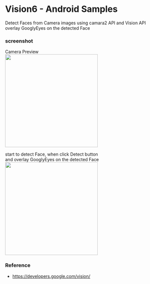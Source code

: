 Vision6 - Android Samples
===============

Detect Faces from Camera images using  camara2 API and Vision API <br/>
overlay GooglyEyes on the detected Face <br/>

### screenshot <br/>
Camera Preview<br/>
<image src="https://raw.githubusercontent.com/ohwada/Android_Samples/master/Vision6/screenshot/vision6_preview.png" width="300" /><br/>

start to detect Face, when click Detect button <br/>
and overlay GooglyEyes on the detected Face <br/>
<image src="https://raw.githubusercontent.com/ohwada/Android_Samples/master/Vision6/screenshot/vision6_detect.png" width="300" /><br/>


### Reference <br/>
- https://developers.google.com/vision/
